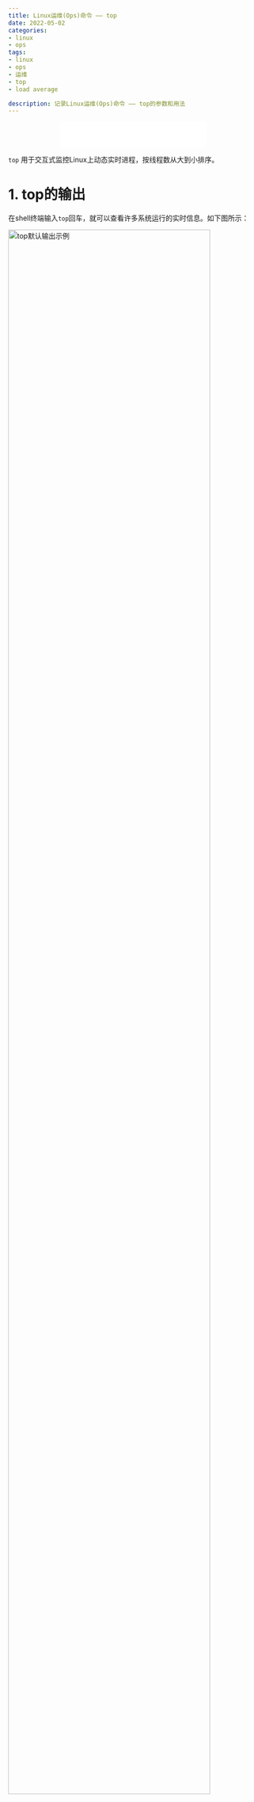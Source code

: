 ```yaml
---
title: Linux运维(Ops)命令 —— top
date: 2022-05-02
categories:
- linux
- ops
tags:
- linux
- ops
- 运维
- top
- load average

description: 记录Linux运维(Ops)命令 —— top的参数和用法
---
```


<div align="middle"><iframe frameborder="no" border="0" marginwidth="0" marginheight="0" width=298 height=52 src="//music.163.com/outchain/player?type=2&id=283093&auto=1&height=32"></iframe></div>

`top` 用于交互式监控Linux上动态实时进程，按线程数从大到小排序。

# 1. top的输出
在shell终端输入`top`回车，就可以查看许多系统运行的实时信息。如下图所示：

<img src="https://github.com/yanzhongsino/yanzhongsino.github.io/blob/hexo/source/images/linux_command.top.default.jpg?raw=true" width=90% title="top默认输出示例" align=center/>

**<p align="center">Figure 1. top默认输出示例</p>**

top的默认输出包含两个区域：水平信息的汇总区（红框部分）和垂直信息的任务区（蓝框部分）。汇总区显示有关进程和资源使用情况的统计信息，而任务区显示当前正在运行的所有进程的列表。

下面一一说明各个参数的含义：

## 1.1. 汇总区
汇总区共有5行。

1. 第一行：任务队列信息。同`uptime`命令输出一致。

|显示|含义|
|---|---|
|top - 15:30:36|系统当前时间(system time)|
|up 29 days, 54 min|系统运行时长(uptime)|
|7 users|当前登录的用户/会话数量(user sessions)|
|load average: 4.92, 4.90, 4.96|系统平均负载，即任务队列的平均长度。三个数值分别为1min，5min，15min前到现在的平均值|

2. 第二行：任务进程信息 Tasks

|显示|含义|
|---|---|
|498 total|进程总数|
|3 running|正在运行的进程数|
|316 sleeping|睡眠状态的进程数|
|0 stopped|停止状态的进程数|
|0 zombie|僵尸状态的进程数|

3. 第三行：CPU信息 %Cpu(s)。如果有多个CPU，可能会有多行，每行单独显示一个CPU。

|显示|含义|
|---|---|
|6.1 us|用户空间占用CPU百分比|
|0.2 sy|内核空间占用CPU百分比|
|0.0 ni|用户进程空间内改变过优先级的进程占用CPU百分比|
|93.7 id|空闲CPU百分比|
|0.0 wa|等待输入输出的CPU时间百分比|
|0.0 hi|硬件CPU中断占用百分比|
|0.0 si|软中断占用百分比|
|0.0 st|虚拟机占用百分比|

4. 第四行：内存信息 KiB Mem

|显示|含义|
|---|---|
|33012627+total|物理内存总量|
|93989232 free|空闲内存总量|
|27405860 used|使用的物理内存总量|
|20873120+buff/cache|用作内核缓存的内存量|

5. 第五行：交换区信息 KiB Swap

|显示|含义|
|---|---|
|63998972 total|交换区总量|
|63280912 free|空闲交换区总量|
|718060 used|使用的交换区总量|
|30034761+avail Mem|缓冲的交换区总量。内存中的内容被换出到交换区，而后又被换入到内存，但使用过的交换区尚未被覆盖，该数值即为这些内容已存在于内存中的交换区的大小,相应的内存再次被换出时可不必再对交换区写入|

## 1.2. 任务区
任务区每行代表一个进程的信息。

这里把每一列的含义列在这里：

|序号|列名|含义|
|---|---|---|
|1|PID|进程id，即标识进程的唯一的身份证号|
|2|PPID|父进程id|
|3|RUSER|真实用户名Real user name|
|4|UID|进程所有者的用户id|
|5|USER|进程所有者的用户名|
|6|GROUP|进程所有者的组名|
|7|TTY|启动进程的终端名。不是从终端启动的进程则显示为 ?|
|8|PR|优先级|
|9|NI|nice值。负值表示高优先级，正值表示低优先级|
|10|P|最后使用的CPU，仅在多CPU环境下有意义|
|11|%CPU|上次更新到现在的CPU时间占用百分比|
|12|TIME|进程使用的CPU时间总计，单位秒|
|13|TIME+|进程使用的CPU时间总计，单位1/100秒|
|14|%MEM|进程使用的物理内存百分比|
|15|VIRT|进程使用的虚拟内存总量，单位kb。VIRT=SWAP+RES|
|16|SWAP|进程使用的虚拟内存中，被换出的大小，单位kb。|
|17|RES|进程使用的、未被换出的物理内存大小，单位kb。RES=CODE+DATA|
|18|CODE|可执行代码占用的物理内存大小，单位kb|
|19|DATA|可执行代码以外的部分(数据段+栈)占用的物理内存大小，单位kb|
|20|SHR|共享内存大小，单位kb|
|21|nFLT|页面错误次数|
|22|nDRT|最后一次写入到现在，被修改过的页面数。|
|23|S|进程状态(D=不可中断的睡眠状态,R=运行,S=睡眠,T=跟踪/停止,Z=僵尸进程)|
|24|COMMAND|命令名/命令行|
|25|WCHAN|若该进程在睡眠，则显示睡眠中的系统函数名|
|26|Flags|任务标志，参考 sched.h|

# 2. top的交互命令
当使用`top`命令显示汇总区和任务区后，还可以使用交互命令进行特定显示。
## 2.1. 常用交互命令
1. q：退出程序
- 要退出程序，可以按键盘上的“q”。
2. 上下箭头键/PgUp和PgDn键：任务区的翻页
3. f/F：字段/列管理
- 默认情况下任务区仅显示部分字段/列： PID、USER、PR、NI、VIRT、RES、SHR、S、%CPU、%MEM、TIME+、COMMAND 。
- 通过 f/F 键可以显示任务区所有列的列表，被激活的字段会标记星号(*)并粗体显示。
- 字段/列的添加或删除：上下箭头键来移动到字段，空格键进行选中或去粗选中。
- q退出界面。 
4. h或者?：显示交互命令的帮助界面
5. k：终止一个进程
- 系统将提示输入需要终止的进程PID，以及需要发送给该进程什么样的信号。
- 一般的终止进程可以使用15信号；如果不能正常结束那就使用信号9强制结束该进程。默认值是信号15。在安全模式中此命令被屏蔽。 
6. u：显示特定用户的进程
- 系统将提示输入用户名(留空代表所有用户)，回车后即可显示指定用户的进程。
7. r：即renice，改变一个进程的优先级别(NI值)
- 系统提示用户输入需要改变的进程PID(默认是第一个PID进程)，然后提示输入需要改变的进程优先级值(NI值，一般修改前为0)，在已有NI值上加上这个输入值。输入一个正值将使优先级降低，反之则可以使该进程拥有更高的优先权。默认值是10。
- 试了下，输入正值(优先级降低)可以生效，输入负值(优先级升高)显示Permission denied。
8. s：改变两次刷新之间的延迟时间
- 系统将提示用户输入新的时间，单位为秒(s)。如果有小数，就换算成毫秒(ms)。输入0值则系统将不断刷新，默认值是3s。
- 需要注意的是如果设置太小的时间，很可能会引起不断刷新，从而根本来不及看清显示的情况，而且系统负载也会大大增加。
9. o或者O：激活流程过滤
- 系统会提示输入过滤器表达式，回车后只显示符合表达式的进程。
- 过滤器表达式是指定属性和值之间关系的语句。示例：`COMMAND=getty: 过滤 COMMAND 属性中包含“getty”的进程`,`!COMMAND=getty: 过滤 COMMAND 属性中没有“getty”的进程`,`%CPU>3.0：过滤 CPU 使用率超过 3% 的进程`。
- 清除添加的任何过滤器，按"="。
10. W：保存当前设置到`~/.toprc`设置文件中
- 如果对top的输出做了任何更改，可以将当前设置写入`~/.toprc`文件中以供以后使用。

## 2.2. 切换显示内容
1. l：切换显示平均负载和启动时间信息(汇总区第一行)。
2. t：切换显示进程和CPU状态信息(汇总区第二、三行)，共四种视图。  
3. m：切换显示内存信息(汇总区第四、五行)，共四种视图。
4. c：切换显示命令名称和绝对路径的完整命令行。 
5. z：以红色突出显示正在运行的进程的开关。 
6. i：忽略空闲，睡眠和僵死进程的开关。
7. R：任务区默认降序排列，切换到升序排列的开关。
8. S：切换累计时间模式的开关。 
9. 1：数字1为切换 汇总区第三行CPU信息的两种显示方式，总CPUs信息或者单个CPU信息。
- 也可以用这个方式确定服务器的逻辑CPU数量。
- 但当系统的CPU数量过多(比如超过36)无法显示全部逻辑CPU信息，还没找到怎么翻页。
- 所以最好还是用`cat /proc/cpuinfo| grep "processor"| wc -l`命令查看当前系统的逻辑CPU数量。
10. H：任务区的进程显示切换为线程显示。
11. V：在正常显示和父子级层次结构显示间切换。

## 2.3. 排序任务区
1. M：根据驻留内存大小排序任务区。 
2. P：根据CPU利用率排序任务区。 
3. T：根据运行累计时间排序任务区。
4. N：根据进程ID排序任务区。 

# 3. top的常用参数
top命令的常用参数中许多都可以在交互式命令中实现。

`top`命令的常用参数：top [-] [d] [p] [q] [c] [C] [S] [s] [n]
1. -d 5：延迟时间，指定每两次屏幕信息刷新之间的时间间隔为5秒。 
2. -p 51524：通过指定进程ID(PID)来仅仅监控某个进程的状态，可用多个-p PID来指定多个进程ID。 
3. -u username：显示特定用户的进程。
4. -q：该选项将使top没有任何延迟的进行刷新。如果调用程序有超级用户权限，那么top将以尽可能高的优先级运行。 
5. -S：打开累计时间模式。
6. -s：打开安全操作模式。安全模式下用户无法更改和杀死任务，这将避免交互命令所带来的潜在危险。 
7. -i：使top不显示任何闲置或者僵死进程。 
8. -c：显示绝对路径命令行而不只是显示命令名。
9. -o %CPU：任务区按CPU使用率对进程进行降序排列显示。除了CPU使用率，还支持所有其他属性值。
10. -b：批处理模式。批处理模式程序基本上允许您将 top 命令输出结果发送到文件或其他程序。它将主要用于编写脚本和故障排除。
11. -n 5：5个循环显示后自动退出top界面。

# 4. top的应用
top常用的运维应用案例
## 4.1. 通过平均负载(load average)评估系统运行状态
1. 平均负载(load average)
- 平均负载是指系统正在执行的计算工作占系统计算资源的比例。
- 完全空闲的计算机的平均负载为 0，使用或等待 CPU 资源的每个正在运行的进程都会在平均负载上加 1。
- 单CPU情况下，0代表空载，1代表满载，超过1即超载。
- 单CPU情况下，良好的运行状况期望是平均负载在0-1之间，或不要超过1太多。
2. 查看平均负载
- `top`命令的汇总区的第一行中load average显示的三个数字即为1min，5min，15min前到现在的平均负载。这里的平均负载是所有CPU的总平均，还要根据CPU数量来计算单CPU平均负载。
3. 查看逻辑CPU数量(processor数量)
- `cat /proc/cpuinfo| grep "processor"| wc -l`可获得当前系统的逻辑CPU数量
- `lscpu`列出的CPU(s)信息也是逻辑CPU数量
4. 计算单CPU平均负载，评估系统运行现状
- 假设`top`命令中平均负载值为54，系统CPU数量为36，单个CPU的平均负载为1.5(=54/24)，代表系统过载率为50%(=54/36-1)。
- 假设`top`命令中平均负载值为18，系统CPU数量为36，单个CPU的平均负载为0.5(=18/24)，代表系统空闲率为50%(=1-18/36)。

即达到，可根据`top`命令的平均负载和CPU数量快速判断系统运行状态。

# 5. references
1. [top的manual](https://man7.org/linux/man-pages/man1/top.1.html)
2. [top命令指南](https://www.booleanworld.com/guide-linux-top-command/)
3. [博客：top输出详解](https://www.jianshu.com/p/af584c5a79f2)
4. [博客：平均负载](https://www.howtogeek.com/194642/understanding-the-load-average-on-linux-and-other-unix-like-systems/)